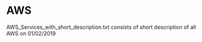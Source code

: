 # AWS

AWS_Services_with_short_description.txt consists of short description of all AWS on 01/02/2019

